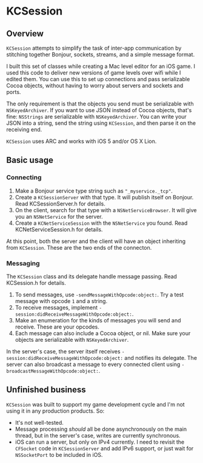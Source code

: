 # KCSession

## Overview

`KCSession` attempts to simplify the task of inter-app communication by stitching together Bonjour, sockets, streams, and a simple message format.

I built this set of classes while creating a Mac level editor for an iOS game. I used this code to deliver new versions of game levels over wifi while I edited them. You can use this to set up connections and pass serializable Cocoa objects, without having to worry about servers and sockets and ports.

The only requirement is that the objects you send must be serializable with `NSKeyedArchiver`. If you want to use JSON instead of Cocoa objects, that's fine: `NSStrings` are serializable with `NSKeyedArchiver`. You can write your JSON into a string, send the string using `KCSession`, and then parse it on the receiving end.

`KCSession` uses ARC and works with iOS 5 and/or OS X Lion.

## Basic usage

### Connecting

1. Make a Bonjour service type string such as `"_myservice._tcp"`.
2. Create a `KCSessionServer` with that type. It will publish itself on Bonjour. Read KCSessionServer.h for details.
3. On the client, search for that type with a `NSNetServiceBrowser`. It will give you an `NSNetService` for the server.
4. Create a `KCNetServiceSession` with the `NSNetService` you found. Read KCNetServiceSession.h for details.

At this point, both the server and the client will have an object inheriting from `KCSession`. These are the two ends of the connecton. 

### Messaging

The `KCSession` class and its delegate handle message passing. Read KCSession.h for details.

1. To send messages, use `-sendMessageWithOpcode:object:`. Try a test message with opcode `1` and a string.
2. To receive messages, implement `-session:didReceiveMessageWithOpcode:object:`.
3. Make an enumeration for the kinds of messages you will send and receive. These are your opcodes.
4. Each message can also include a Cocoa object, or nil. Make sure your objects are serializable with `NSKeyedArchiver`.

In the server's case, the server itself receives `-session:didReceiveMessageWithOpcode:object:` and notifies its delegate.
The server can also broadcast a message to every connected client using `-broadcastMessageWithOpcode:object:`.

## Unfinished business

`KCSession` was built to support my game development cycle and I'm not using it in any production products. So:

- It's not well-tested.
- Message processing *should* all be done asynchronously on the main thread, but in the server's case, writes are currently synchronous.
- iOS can run a server, but only on IPv4 currently. I need to revisit the `CFSocket` code in `KCSessionServer` and add IPv6 support, or just wait for `NSSocketPort` to be included in iOS.

